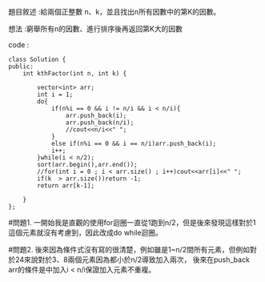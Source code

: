 題目敘述 :給兩個正整數 n、k，並且找出n所有因數中的第K的因數。

想法 :窮舉所有n的因數、進行排序後再返回第K大的因數

code : 
```
class Solution {
public:
    int kthFactor(int n, int k) {

        vector<int> arr;
        int i = 1;
        do{
            if(n%i == 0 && i != n/i && i < n/i){
                arr.push_back(i);
                arr.push_back(n/i);
                //cout<<n/i<<" ";
            }
            else if(n%i == 0 && i == n/i)arr.push_back(i);
            i++;
        }while(i < n/2);
        sort(arr.begin(),arr.end());
        //for(int i = 0 ; i < arr.size() ; i++)cout<<arr[i]<<" ";
        if(k  > arr.size())return -1;
        return arr[k-1];
        
    }
};
```
#問題1.
一開始我是直觀的使用for迴圈一直從1跑到n/2，但是後來發現這樣對於1這個元素就沒有考慮到，因此改成do while迴圈。

#問題2.
後來因為條件式沒有寫的很清楚，例如雖是1~n/2間所有元素，但例如對於24來說對於3、8兩個元素因為都小於n/2導致加入兩次，
後來在push_back arr的條件是中加入i < n/i保證加入元素不重複。

